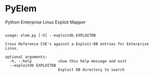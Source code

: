 # PyElem
Python Enterprise Linux Exploit Mapper

```terminal

usage: elem.py [-h] --exploitdb EXPLOITDB

Cross Reference CVE's against a Exploit-DB entries for Enterprise Linux.

optional arguments:
  -h, --help            show this help message and exit
  --exploitdb EXPLOITDB
                        Exploit DB directory to search
```
